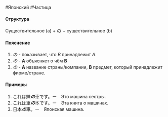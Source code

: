 #Японский #Частица 
#### Структура
Существительное (a) + の + существительное (b)
#### Пояснение
1. *の* - показывает, что *B* принадлежит *A*.
2. *の* - **A** объясняет о чём **B**
3. *の* - **A** название страны/компании, **B** предмет, который принадлежит фирме/стране. 
#### Примеры
1. これは妹***の***車です。ー　Это машина сестры.
2. これは車***の***本です。ー　Эта книга о машинах.
3. 日本***の***車。ー　Японская машина. 